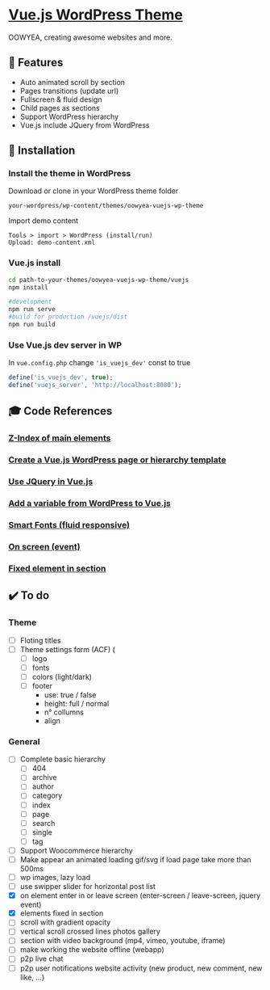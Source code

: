 # [Vue.js WordPress Theme](https://greaty.be)

OOWYEA, creating awesome websites and more.

## :hamburger: Features
* Auto animated scroll by section
* Pages transitions (update url)
* Fullscreen & fluid design
* Child pages as sections 
* Support WordPress hierarchy
* Vue.js include JQuery from WordPress

## :floppy_disk: Installation

### Install the theme in WordPress
Download or clone in your WordPress theme folder
```
your-wordpress/wp-content/themes/oowyea-vuejs-wp-theme
```
Import demo content
```
Tools > import > WordPress (install/run)
Upload: demo-content.xml
```
### Vue.js install
```sh
cd path-to-your-themes/oowyea-vuejs-wp-theme/vuejs
npm install

#development
npm run serve
#build for production /vuejs/dist
npm run build
```

### Use Vue.js dev server in WP
In ```vue.config.php``` change ```'is_vuejs_dev'``` const to true  
```php
define('is_vuejs_dev', true);
define('vuejs_server', 'http://localhost:8080');
```

## :mortar_board: Code References

### [Z-Index of main elements](doc/front-rules/z-index.md)

### [Create a Vue.js WordPress page or hierarchy template](doc/code-references/create-a-vuejs-wordpress-page-or-hierarchy-templat.md)

### [Use JQuery in Vue.js](doc/code-references/wp-jquery-vue.md)

### [Add a variable from WordPress to Vue.js](doc/code-references/add-a-variable-from-wordpress-to-vuejs.md)

### [Smart Fonts (fluid responsive)](doc/code-references/smart-fonts.md)

### [On screen (event)](doc/code-references/on-screen.md)

### [Fixed element in section](doc/code-references/fix-it.md)

## :heavy_check_mark: To do

### Theme
- [ ] Floting titles
- [ ] Theme settings form (ACF) (
	- [ ] logo
	- [ ] fonts
	- [ ] colors (light/dark)
	- [ ] footer 
		- use: true / false
		- height: full / normal
		- n° collumns
		- align

### General
- [ ] Complete basic hierarchy
	- [ ] 404
	- [ ] archive
	- [ ] author
	- [ ] category
	- [ ] index
	- [ ] page
	- [ ] search
	- [ ] single
	- [ ] tag
- [ ] Support Woocommerce hierarchy
- [ ] Make appear an animated loading gif/svg if load page take more than 500ms  
- [ ] wp images, lazy load
- [ ] use swipper slider for horizontal post list
- [x] on element enter in or leave screen (enter-screen / leave-screen, jquery event)
- [x] elements fixed in section
- [ ] scroll with gradient opacity
- [ ] vertical scroll crossed lines photos gallery
- [ ] section with video background (mp4, vimeo, youtube, iframe)
- [ ] make working the website offline (webapp)
- [ ] p2p live chat 
- [ ] p2p user notifications website activity (new product, new comment, new like, ...)